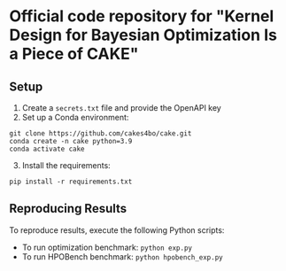 # Official code repository for "Kernel Design for Bayesian Optimization Is a Piece of CAKE"

## Setup

1. Create a `secrets.txt` file and provide the OpenAPI key
2. Set up a Conda environment:
```
git clone https://github.com/cakes4bo/cake.git
conda create -n cake python=3.9
conda activate cake
```

3. Install the requirements:
```
pip install -r requirements.txt
```

## Reproducing Results

To reproduce results, execute the following Python scripts:
- To run optimization benchmark: ```python exp.py```
- To run HPOBench benchmark: ```python hpobench_exp.py```
